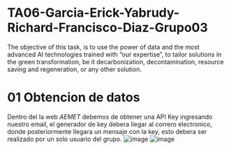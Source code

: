# TA06-Garcia-Erick-Yabrudy-Richard-Francisco-Diaz-Grupo03
The objective of this task, is to use the power of data and the most advanced AI technologies trained with “our expertise”, to tailor solutions in the green transformation, be it decarbonization, decontamination, resource saving and regeneration, or any other solution.

# 01 Obtencion de datos
Dentro del la web _AEMET_ debemos de obtener una API Key ingresando nuestro email, el generador de key debera llegar al correro electronico, donde posteriormente llegara un mensaje con la key, esto debera ser realizado por un solo usuario del grupo.
![image](https://github.com/user-attachments/assets/00abf3a8-fd83-4ced-9c85-6648bcbd0514)
![image](https://github.com/user-attachments/assets/e7e5bf6e-7947-4c1b-9dec-34b8f53e8d94)
